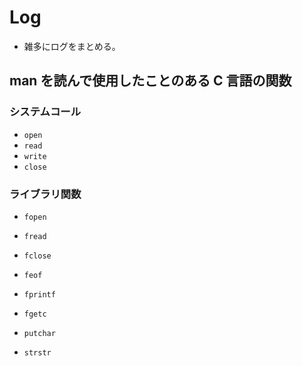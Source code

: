 # Log
- 雑多にログをまとめる。

## man を読んで使用したことのある C 言語の関数

### システムコール
- `open`
- `read`
- `write`
- `close`

### ライブラリ関数
- `fopen`
- `fread`
- `fclose`
- `feof`
- `fprintf`
- `fgetc`
- `putchar`

- `strstr`
